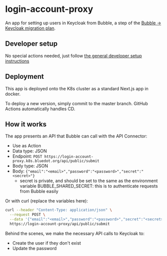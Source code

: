 # login-account-proxy

An app for setting up users in Keycloak from Bubble, a step of the [Bubble -> Keycloak migration plan](https://www.notion.so/bluedot-impact/Bubble-Keycloak-migration-plan-9fc5b5f508284518850fb21f8ee103dc).

## Developer setup

No special actions needed, just follow [the general developer setup instructions](../../README.md#developer-setup-instructions)

## Deployment

This app is deployed onto the K8s cluster as a standard Next.js app in docker.

To deploy a new version, simply commit to the master branch. GitHub Actions automatically handles CD.

## How it works

The app presents an API that Bubble can call with the API Connector:

- Use as Action
- Data type: JSON
- Endpoint: `POST https://login-account-proxy.k8s.bluedot.org/api/public/submit`
- Body type: JSON
- Body: `{"email":"<email>","password":"<password>","secret":"<secret>"}`
  - secret is private, and should be set to the same as the environment variable BUBBLE_SHARED_SECRET: this is to authenticate requests from Bubble easily

Or with curl (replace the variables here):

```bash
curl --header "Content-Type: application/json" \
  --request POST \
  --data '{"email":"<email>","password":"<password>","secret":"<secret>"}' \
  https://login-account-proxy/api/public/submit
```

Behind the scenes, we make the necessary API calls to Keycloak to:
- Create the user if they don't exist
- Update the password
